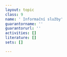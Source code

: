 ```yaml
---
layout: topic
class: 9
name: ' Informační služby'
guarantorname: ''
guarantorurl: ''
activities: []
literature: []
sets: []

---
```


